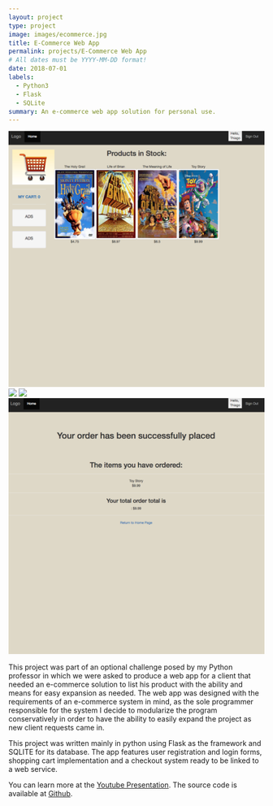 ```yaml
---
layout: project
type: project
image: images/ecommerce.jpg
title: E-Commerce Web App
permalink: projects/E-Commerce Web App
# All dates must be YYYY-MM-DD format!
date: 2018-07-01
labels:
  - Python3
  - Flask
  - SQLite
summary: An e-commerce web app solution for personal use.
---
```


<div class="ui small rounded images">
  <img class="ui image" src="../images/store1.png">
  <img class="ui image" src="../images/store2.jpg">
  <img class="ui image" src="../images/store3.jpg">
  <img class="ui image" src="../images/store4.png">
</div>

This project was part of an optional challenge posed by my Python professor in which we were asked to produce a web app for a client that needed an e-commerce solution to list his product with the ability and means for easy expansion as needed. The web app was designed with the requirements of an e-commerce system in mind, as the sole programmer responsible for the system I decide to modularize the program conservatively in order to have the ability to easily expand the project as new client requests came in. 


This project was written mainly in python using Flask as the framework and SQLITE for its database. The app features user registration and login forms, shopping cart implementation and a checkout system ready to be linked to a web service.


You can learn more at the [Youtube Presentation](https://www.youtube.com/watch?v=IiX1-jgtu4s&t=162s).
The source code is available at [Github](https://github.com/ThiagoM728/e-commerceWebApp).




